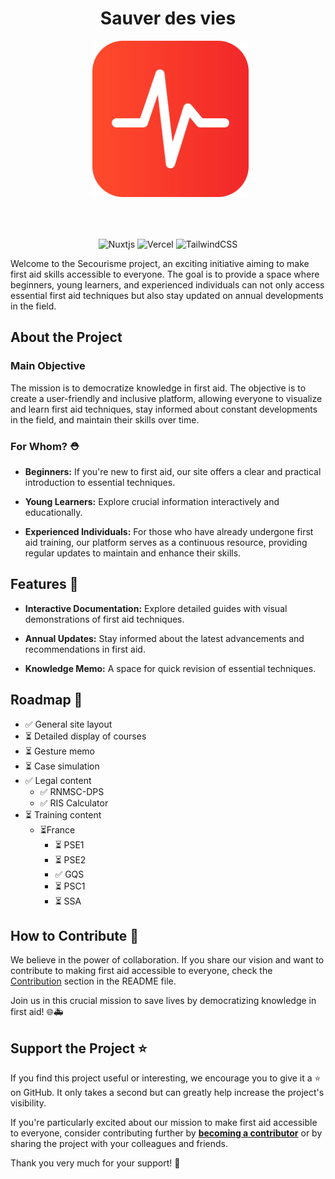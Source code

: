 <div align="center">
  
  # Sauver des vies
  &nbsp;
    <img src="./assets/svg/ico.svg" style="width: 250px; height: auto; margin-bottom: 50px;"> 
    
    
![Nuxtjs](https://img.shields.io/badge/Nuxt-002E3B?style=for-the-badge&logo=nuxtdotjs&logoColor=#00DC82)
![Vercel](https://img.shields.io/badge/vercel-%23000000.svg?style=for-the-badge&logo=vercel&logoColor=white)
![TailwindCSS](https://img.shields.io/badge/tailwindcss-%2338B2AC.svg?style=for-the-badge&logo=tailwind-css&logoColor=white)

</div>

Welcome to the Secourisme project, an exciting initiative aiming to make first aid skills accessible to everyone. The goal is to provide a space where beginners, young learners, and experienced individuals can not only access essential first aid techniques but also stay updated on annual developments in the field.

## About the Project

### Main Objective

The mission is to democratize knowledge in first aid. The objective is to create a user-friendly and inclusive platform, allowing everyone to visualize and learn first aid techniques, stay informed about constant developments in the field, and maintain their skills over time.

### For Whom? ⛑️

- **Beginners:** If you're new to first aid, our site offers a clear and practical introduction to essential techniques.
- **Young Learners:** Explore crucial information interactively and educationally.

- **Experienced Individuals:** For those who have already undergone first aid training, our platform serves as a continuous resource, providing regular updates to maintain and enhance their skills.

## Features 🚀

- **Interactive Documentation:** Explore detailed guides with visual demonstrations of first aid techniques.
- **Annual Updates:** Stay informed about the latest advancements and recommendations in first aid.

- **Knowledge Memo:** A space for quick revision of essential techniques.

## Roadmap 🎯

- ✅ General site layout
- ⏳ Detailed display of courses
- ⏳ Gesture memo
- ⏳ Case simulation
- ✅ Legal content
  - ✅ RNMSC-DPS
  - ✅ RIS Calculator
- ⏳ Training content
  - ⏳France
    - ⏳ PSE1
    - ⏳ PSE2
    - ✅ GQS
    - ⏳ PSC1
    - ⏳ SSA

## How to Contribute 🤝

We believe in the power of collaboration. If you share our vision and want to contribute to making first aid accessible to everyone, check the [Contribution](#contribution) section in the README file.

Join us in this crucial mission to save lives by democratizing knowledge in first aid! 🌐🚑

## Support the Project ⭐

If you find this project useful or interesting, we encourage you to give it a ⭐️ on GitHub. It only takes a second but can greatly help increase the project's visibility.

If you're particularly excited about our mission to make first aid accessible to everyone, consider contributing further by [**becoming a contributor**](#how-to-contribute) or by sharing the project with your colleagues and friends.

Thank you very much for your support! 🌟
